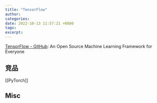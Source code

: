 ```yaml
---
title: "TensorFlow"
author: 
categories: 
date: 2022-10-13 11:57:21 +0800
tags: 
excerpt: 
---
```




[TensorFlow - GitHub](https://github.com/tensorflow/tensorflow): An Open Source Machine Learning Framework for Everyone











## 竞品

[[PyTorch]]




## Misc




